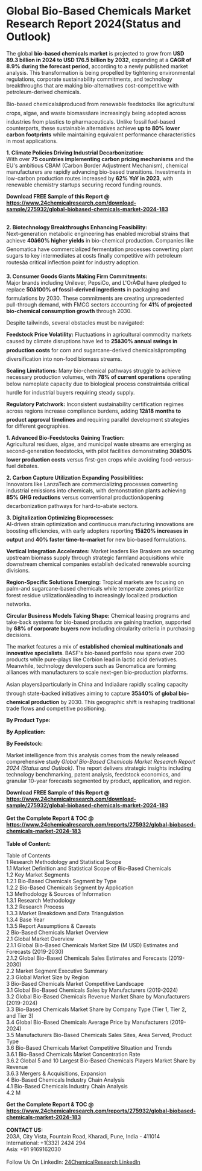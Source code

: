 <h1>Global Bio-Based Chemicals Market Research Report 2024(Status and Outlook)</h1><p>The global <strong>bio-based chemicals market</strong> is projected to grow from <strong>USD 89.3 billion in 2024 to USD 176.5 billion by 2032</strong>, expanding at a <strong>CAGR of 8.9% during the forecast period</strong>, according to a newly published market analysis. This transformation is being propelled by tightening environmental regulations, corporate sustainability commitments, and technology breakthroughs that are making bio-alternatives cost-competitive with petroleum-derived chemicals.</p><p>Bio-based chemicalsâproduced from renewable feedstocks like agricultural crops, algae, and waste biomassâare increasingly being adopted across industries from plastics to pharmaceuticals. Unlike fossil fuel-based counterparts, these sustainable alternatives achieve <strong>up to 80% lower carbon footprints</strong> while maintaining equivalent performance characteristics in most applications.</p><p><strong>1. Climate Policies Driving Industrial Decarbonization:</strong><br>
With over <strong>75 countries implementing carbon pricing mechanisms</strong> and the EU's ambitious CBAM (Carbon Border Adjustment Mechanism), chemical manufacturers are rapidly advancing bio-based transitions. Investments in low-carbon production routes increased by <strong>62% YoY in 2023</strong>, with renewable chemistry startups securing record funding rounds.</p><div><b>Download FREE Sample of this Report @ 
            <a href="https://www.24chemicalresearch.com/download-sample/275932/global-biobased-chemicals-market-2024-183">
            https://www.24chemicalresearch.com/download-sample/275932/global-biobased-chemicals-market-2024-183</a></b></div><br><p><strong>2. Biotechnology Breakthroughs Enhancing Feasibility:</strong><br>
Next-generation metabolic engineering has enabled microbial strains that achieve <strong>40â60% higher yields</strong> in bio-chemical production. Companies like Genomatica have commercialized fermentation processes converting plant sugars to key intermediates at costs finally competitive with petroleum routesâa critical inflection point for industry adoption.</p><p><strong>3. Consumer Goods Giants Making Firm Commitments:</strong><br>
Major brands including Unilever, PepsiCo, and L'OrÃ©al have pledged to replace <strong>50â100% of fossil-derived ingredients</strong> in packaging and formulations by 2030. These commitments are creating unprecedented pull-through demand, with FMCG sectors accounting for <strong>41% of projected bio-chemical consumption growth</strong> through 2030.</p><p>Despite tailwinds, several obstacles must be navigated:</p><p><strong>Feedstock Price Volatility:</strong> Fluctuations in agricultural commodity markets caused by climate disruptions have led to <strong>25â30% annual swings in production costs</strong> for corn and sugarcane-derived chemicalsâprompting diversification into non-food biomass streams.</p><p><strong>Scaling Limitations:</strong> Many bio-chemical pathways struggle to achieve necessary production volumes, with <strong>78% of current operations</strong> operating below nameplate capacity due to biological process constraintsâa critical hurdle for industrial buyers requiring steady supply.</p><p><strong>Regulatory Patchwork:</strong> Inconsistent sustainability certification regimes across regions increase compliance burdens, adding <strong>12â18 months to product approval timelines</strong> and requiring parallel development strategies for different geographies.</p><p><strong>1. Advanced Bio-Feedstocks Gaining Traction:</strong><br>
Agricultural residues, algae, and municipal waste streams are emerging as second-generation feedstocks, with pilot facilities demonstrating <strong>30â50% lower production costs</strong> versus first-gen crops while avoiding food-versus-fuel debates.</p><p><strong>2. Carbon Capture Utilization Expanding Possibilities:</strong><br>
Innovators like LanzaTech are commercializing processes converting industrial emissions into chemicals, with demonstration plants achieving <strong>85% GHG reductions</strong> versus conventional productionâopening decarbonization pathways for hard-to-abate sectors.</p><p><strong>3. Digitalization Optimizing Bioprocesses:</strong><br>
AI-driven strain optimization and continuous manufacturing innovations are boosting efficiencies, with early adopters reporting <strong>15â20% increases in output</strong> and <strong>40% faster time-to-market</strong> for new bio-based formulations.</p><p><strong>Vertical Integration Accelerates:</strong> Market leaders like Braskem are securing upstream biomass supply through strategic farmland acquisitions while downstream chemical companies establish dedicated renewable sourcing divisions.</p><p><strong>Region-Specific Solutions Emerging:</strong> Tropical markets are focusing on palm-and sugarcane-based chemicals while temperate zones prioritize forest residue utilizationâleading to increasingly localized production networks.</p><p><strong>Circular Business Models Taking Shape:</strong> Chemical leasing programs and take-back systems for bio-based products are gaining traction, supported by <strong>68% of corporate buyers</strong> now including circularity criteria in purchasing decisions.</p><p>The market features a mix of <strong>established chemical multinationals and innovative specialists</strong>. BASF's bio-based portfolio now spans over 200 products while pure-plays like Corbion lead in lactic acid derivatives. Meanwhile, technology developers such as Genomatica are forming alliances with manufacturers to scale next-gen bio-production platforms.</p><p>Asian playersâparticularly in China and Indiaâare rapidly scaling capacity through state-backed initiatives aiming to capture <strong>35â40% of global bio-chemical production</strong> by 2030. This geographic shift is reshaping traditional trade flows and competitive positioning.</p><p><strong>By Product Type:</strong></p><p><strong>By Application:</strong></p><p><strong>By Feedstock:</strong></p><p>Market intelligence from this analysis comes from the newly released comprehensive study <em>Global Bio-Based Chemicals Market Research Report 2024 (Status and Outlook)</em>. The report delivers strategic insights including technology benchmarking, patent analysis, feedstock economics, and granular 10-year forecasts segmented by product, application, and region.</p><div><b>Download FREE Sample of this Report @ 
            <a href="https://www.24chemicalresearch.com/download-sample/275932/global-biobased-chemicals-market-2024-183">
            https://www.24chemicalresearch.com/download-sample/275932/global-biobased-chemicals-market-2024-183</a></b></div><br><div><b>Get the Complete Report & TOC @ 
            <a href="https://www.24chemicalresearch.com/reports/275932/global-biobased-chemicals-market-2024-183">
            https://www.24chemicalresearch.com/reports/275932/global-biobased-chemicals-market-2024-183</a></b></div><br>
            <b>Table of Content:</b><p>Table of Contents<br />
1 Research Methodology and Statistical Scope<br />
1.1 Market Definition and Statistical Scope of Bio-Based Chemicals<br />
1.2 Key Market Segments<br />
1.2.1 Bio-Based Chemicals Segment by Type<br />
1.2.2 Bio-Based Chemicals Segment by Application<br />
1.3 Methodology & Sources of Information<br />
1.3.1 Research Methodology<br />
1.3.2 Research Process<br />
1.3.3 Market Breakdown and Data Triangulation<br />
1.3.4 Base Year<br />
1.3.5 Report Assumptions & Caveats<br />
2 Bio-Based Chemicals Market Overview<br />
2.1 Global Market Overview<br />
2.1.1 Global Bio-Based Chemicals Market Size (M USD) Estimates and Forecasts (2019-2030)<br />
2.1.2 Global Bio-Based Chemicals Sales Estimates and Forecasts (2019-2030)<br />
2.2 Market Segment Executive Summary<br />
2.3 Global Market Size by Region<br />
3 Bio-Based Chemicals Market Competitive Landscape<br />
3.1 Global Bio-Based Chemicals Sales by Manufacturers (2019-2024)<br />
3.2 Global Bio-Based Chemicals Revenue Market Share by Manufacturers (2019-2024)<br />
3.3 Bio-Based Chemicals Market Share by Company Type (Tier 1, Tier 2, and Tier 3)<br />
3.4 Global Bio-Based Chemicals Average Price by Manufacturers (2019-2024)<br />
3.5 Manufacturers Bio-Based Chemicals Sales Sites, Area Served, Product Type<br />
3.6 Bio-Based Chemicals Market Competitive Situation and Trends<br />
3.6.1 Bio-Based Chemicals Market Concentration Rate<br />
3.6.2 Global 5 and 10 Largest Bio-Based Chemicals Players Market Share by Revenue<br />
3.6.3 Mergers & Acquisitions, Expansion<br />
4 Bio-Based Chemicals Industry Chain Analysis<br />
4.1 Bio-Based Chemicals Industry Chain Analysis<br />
4.2 M</p><div><b>Get the Complete Report & TOC @ 
            <a href="https://www.24chemicalresearch.com/reports/275932/global-biobased-chemicals-market-2024-183">
            https://www.24chemicalresearch.com/reports/275932/global-biobased-chemicals-market-2024-183</a></b></div><br><b>CONTACT US:</b><br>
            203A, City Vista, Fountain Road, Kharadi, Pune, India - 411014<br>
            International: +1(332) 2424 294<br>
            Asia: +91 9169162030 <br><br>
            Follow Us On LinkedIn: <a href="https://www.linkedin.com/company/24chemicalresearch/">24ChemicalResearch LinkedIn</a>